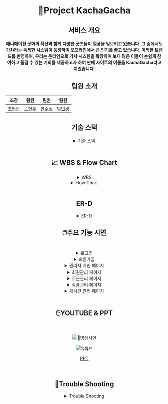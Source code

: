 <div align="center">



<h1>🐰Project KachaGacha</h1>

<h2>서비스 개요</h2>
<h4>애니메이션 문화의 확산과 함께 다양한 굿즈들이 열풍을 일으키고 있습니다. 그 중에서도 가챠라는 독특한 시스템이 등장하여 오프라인에서 큰 인기를 끌고 있습니다. 이러한 트렌드를 반영하여, 우리는 온라인으로 가챠 시스템을 확장하여 보다 많은 이들이 손쉽게 참여하고 즐길 수 있는 기회를 제공하고자 하여 판매 사이트의 이름을 KachaGacha라고 지었습니다.</h4>

<h2>팀원 소개</h2>


| 조장 | 팀원 | 팀원 | 팀원 |
-------|--------|--------|--------
|<a href="https://github.com/jolennon77">조현진</a>|<a href="https://github.com/noonayasalido">도현우</a>|<a href="https://github.com/bori0">한수정</a>|<a href="https://github.com/parkminkyeong">박민경</a>| 


<h2>기술 스택</h2>

<details>

<summary>기술 스택</summary>

OS

![js](https://img.shields.io/badge/mac%20os-000000?style=for-the-badge&logo=apple&logoColor=white)  &nbsp; 
![js](https://img.shields.io/badge/Windows-0078D6?style=for-the-badge&logo=windows&logoColor=white) 


IDE

![js](https://img.shields.io/badge/Eclipse-2C2255?style=for-the-badge&logo=eclipse&logoColor=white)  &nbsp; 
![js](https://img.shields.io/badge/Visual_Studio-5C2D91?style=for-the-badge&logo=visual%20studio&logoColor=white)

Language

![js](https://img.shields.io/badge/Java-ED8B00?style=for-the-badge&logo=openjdk&logoColor=white)


![js](https://img.shields.io/badge/HTML5-E34F26?style=for-the-badge&logo=html5&logoColor=white)
![js](https://img.shields.io/badge/CSS3-1572B6?style=for-the-badge&logo=css3&logoColor=white)
![js](https://img.shields.io/badge/JavaScript-F7DF1E?style=for-the-badge&logo=JavaScript&logoColor=white)


![js](https://img.shields.io/badge/jQuery-0769AD?style=for-the-badge&logo=jquery&logoColor=white)
![js](https://img.shields.io/badge/Bootstrap-563D7C?style=for-the-badge&logo=bootstrap&logoColor=white)

Database

![js](https://img.shields.io/badge/MySQL-005C84?style=for-the-badge&logo=mysql&logoColor=white)

Server

![js](https://img.shields.io/badge/apachetomcat-F8DC75?style=for-the-badge&logo=apachetomcat&logoColor=black)
<details>
<summary>버전 정보</summary>
</details>
</details>

<br>

<h2>📈 WBS & Flow Chart</h2>

<details>
<summary> WBS</summary>

<br>
<h3>WBS</h3>

![요구사항 명세서](https://github.com/parkminkyeong/minkyeong0716.githud.io/assets/156064273/4b467a37-f75a-4553-a17c-08dab6560d93)

</details>

<details>
<summary> Flow Chart</summary>

<br>
<h3>Flow Chart</h3>

![흐름도](https://github.com/parkminkyeong/minkyeong0716.githud.io/assets/156064273/91d2adb4-0563-4342-91ce-511d9223eb6c)

</details>

<br>

<h2>ER-D</h2>

<details>
<summary>ER-D</summary>

<br>

![ER-D](https://github.com/jolennon77/gachakacha/blob/main/readmeimg/ER-D.png)

</details>

<h2>🖱️주요 기능 시연</h2>

<br>
<details>
  
<summary>로그인</summary>

![ER-D](https://github.com/jolennon77/gachakacha/blob/main/readmeimg/%E1%84%85%E1%85%A9%E1%84%80%E1%85%B3%E1%84%8B%E1%85%B5%E1%86%AB.png)
</details>

<details>
  
<summary>회원가입</summary>

![회원가입](https://github.com/jolennon77/gachakacha/blob/main/readmeimg/%E1%84%92%E1%85%AC%E1%84%8B%E1%85%AF%E1%86%AB%E1%84%80%E1%85%A1%E1%84%8B%E1%85%B5%E1%86%B8.png)
</details>

<details>
  
<summary>관리자 메인 페이지</summary>

![관리자페이지](https://github.com/jolennon77/gachakacha/blob/main/readmeimg/%E1%84%83%E1%85%A2%E1%84%89%E1%85%B5%E1%84%87%E1%85%A9%E1%84%83%E1%85%B3.png)
</details>


<details>
  
<summary>회원관리 페이지</summary>

![회원관리](https://github.com/jolennon77/gachakacha/blob/main/readmeimg/%E1%84%92%E1%85%AC%E1%84%8B%E1%85%AF%E1%86%AB%E1%84%80%E1%85%AA%E1%86%AB%E1%84%85%E1%85%B5.png)
</details>

<details>

<summary>주문관리 페이지</summary>

![주문관리](https://github.com/jolennon77/gachakacha/blob/main/readmeimg/%E1%84%8C%E1%85%AE%E1%84%86%E1%85%AE%E1%86%AB%E1%84%80%E1%85%AA%E1%86%AB%E1%84%85%E1%85%B5.png)
</details>

<details>

<summary>상품관리 페이지</summary>

![상품관리](https://github.com/jolennon77/gachakacha/blob/main/readmeimg/%E1%84%89%E1%85%A1%E1%86%BC%E1%84%91%E1%85%AE%E1%86%B7%E1%84%80%E1%85%AA%E1%86%AB%E1%84%85%E1%85%B5.png)
</details>

<details>
  
<summary>게시판 관리 페이지</summary>

![게시판](https://github.com/jolennon77/gachakacha/blob/main/readmeimg/%E1%84%80%E1%85%A6%E1%84%89%E1%85%B5%E1%84%91%E1%85%A1%E1%86%AB.png)
</details>
<br>
</details>

<h2>🖱️YOUTUBE & PPT</h2>

<br>

[![영상시연](http://img.youtube.com/vi/56BqfOY2Cj4/0.jpg)](https://youtu.be/56BqfOY2Cj4?t=0s) 

![유튜브](https://img.shields.io/badge/YouTube-FF0000?style=for-the-badge&logo=youtube&logoColor=white)



<a href="https://github.com/jolennon77](https://www.canva.com/design/DAF_X3e98AA/LNWcbmJkJCUcijkxSpVeDg/edit?utm_content=DAF_X3e98AA&utm_campaign=designshare&utm_medium=link2&utm_source=sharebutton">PPT</a>

<br>

<h2>👿Trouble Shooting</h2>

<details>
<summary>Trouble Shooting</summary>

<br>

![트러블슈팅](https://github.com/jolennon77/gachakacha/blob/main/readmeimg/%E1%84%90%E1%85%B3%E1%84%85%E1%85%A5%E1%84%87%E1%85%B3%E1%86%AF%E1%84%89%E1%85%B2%E1%84%90%E1%85%B5%E1%86%BC.png)
</details>






</div>
